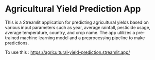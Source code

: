 # Agricultural Yield Prediction App

This is a Streamlit application for predicting agricultural yields based on various input parameters such as year, average rainfall, pesticide usage, average temperature, country, and crop name. The app utilizes a pre-trained machine learning model and a preprocessing pipeline to make predictions.

To use this : https://agricultural-yield-prediction.streamlit.app/

